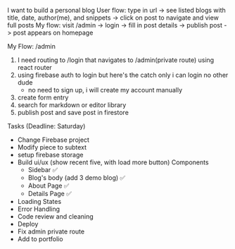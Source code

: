  I want to build a personal blog
 User flow: type in url -> see listed blogs with title, date, author(me), and snippets -> click on post to navigate and view full posts
 My flow: visit /admin -> login -> fill in post details -> publish post -> post appears on homepage

 My Flow: /admin
 1. I need routing to /login that navigates to /admin(private route) using react router
 2. using firebase auth to login but here's the catch only i can login no other dude
    - no need to sign up, i will create my account manually
 3. create form entry
 4. search for markdown or editor library
 5. publish post and save post in firestore



Tasks (Deadline: Saturday)
- Change Firebase project
- Modify piece to subtext
- setup firebase storage
- Build ui/ux (show recent five, with load more button)
  Components
   - Sidebar ✅
   - Blog's body (add 3 demo blog) ✅
   - About Page ✅
   - Details Page ✅
- Loading States
- Error Handling
- Code review and cleaning
- Deploy
- Fix admin private route
- Add to portfolio

